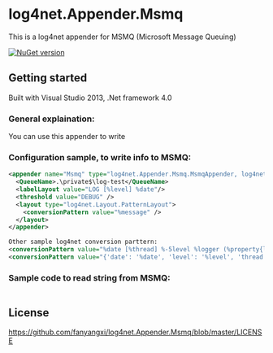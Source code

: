 log4net.Appender.Msmq
=====================
This is a log4net appender for MSMQ (Microsoft Message Queuing)

[![NuGet version](https://badge.fury.io/nu/log4net.appender.msmq.svg)](https://badge.fury.io/nu/log4net.appender.msmq)

## Getting started

Built with Visual Studio 2013, .Net framework 4.0

### General explaination:
You can use this appender to write 

### Configuration sample, to write info to MSMQ:
```xml
<appender name="Msmq" type="log4net.Appender.Msmq.MsmqAppender, log4net.Appender.Msmq">
  <QueueName>.\private$\log-test</QueueName>
  <labelLayout value="LOG [%level] %date"/>
  <threshold value="DEBUG" />
  <layout type="log4net.Layout.PatternLayout">
    <conversionPattern value="%message" />
  </layout>
</appender>

Other sample log4net conversion parttern:
<conversionPattern value="%date [%thread] %-5level %logger (%property{log4net:HostName}) [%ndc] - %message %exception %newline" />
<conversionPattern value="{'date': '%date', 'level': '%level', 'thread': '%thread', 'logger': '%logger', 'message': '%message', 'exception': '%exception'} %n" />
```

### Sample code to read string from MSMQ:
```C#

```

## License

https://github.com/fanyangxi/log4net.Appender.Msmq/blob/master/LICENSE